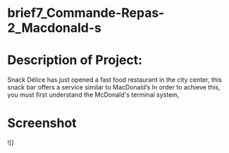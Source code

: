 # brief7_Commande-Repas-2_Macdonald-s

# Description of Project:

Snack Délice has just opened a fast food restaurant in the city center, this snack bar offers a service similar to MacDonald’s In order to achieve this, you must first understand the McDonald's terminal system,

# Screenshot
![]


